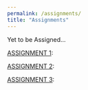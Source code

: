 ```yaml
---
permalink: /assignments/
title: "Assignments"
---
```

Yet to be Assigned...

[ASSIGNMENT 1](https://ll4866.github.io/assignments/assignment-1/):

[ASSIGNMENT 2](https://ll4866.github.io/assignments/assignment-2/):

[ASSIGNMENT 3](https://ll4866.github.io/assignments/assignment-3/):
